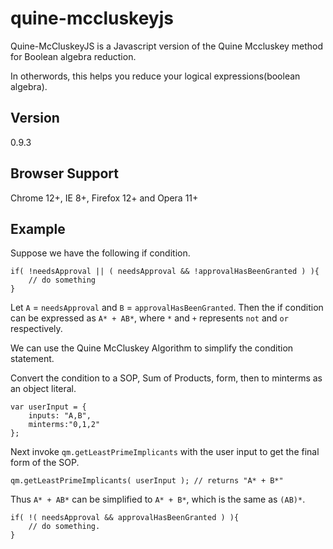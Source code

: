 quine-mccluskeyjs
=================

Quine-McCluskeyJS is a Javascript version of the Quine Mccluskey method for Boolean algebra reduction. 

In otherwords, this helps you reduce your logical expressions(boolean algebra).
## Version ##
0.9.3

## Browser Support ##
Chrome 12+, IE 8+, Firefox 12+ and Opera 11+

## Example ##
Suppose we have the following if condition.

	if( !needsApproval || ( needsApproval && !approvalHasBeenGranted ) ){
		// do something
	}

Let `A` = `needsApproval` and `B` = `approvalHasBeenGranted`.
Then the if condition can be expressed as `A* + AB*`, where `*` and `+` represents `not` and `or` respectively. 

We can use the Quine McCluskey Algorithm to simplify the condition statement.

Convert the condition to a SOP, Sum of Products, form, then to minterms as an object literal.

	var userInput = {
		inputs: "A,B",
		minterms:"0,1,2"
	};

Next invoke `qm.getLeastPrimeImplicants` with the user input to get the final form of the SOP.

	qm.getLeastPrimeImplicants( userInput ); // returns "A* + B*"

Thus `A* + AB*` can be simplified to `A* + B*`, which is the same as `(AB)*`.

	if( !( needsApproval && approvalHasBeenGranted ) ){
		// do something.
	}
